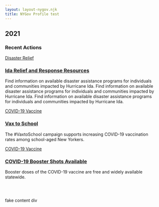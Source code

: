```yaml
---
layout: layout-nygov.njk
title: NYGov Profile test
---
```


<article class="p-landing-page -full-page ">
<div class="t-section -container">
													
			 

<!-- local hero image path change only -->


</style>
<div class="t-section__content -t_wrap">

<div class="t-headline">
<div>
<h2 class="a-title a-card__title">
2021
</h2>

</div>
<div>

<h3 class="a-headline a-card__subHeadline">
		Recent Actions
</h3>

</div>
</div>
<div class="t_cardsWrap">
<div class="t_cardContainer">
								

				

<style>
	.o-cardLogo.-index1.-paragraph3{
		background-image: url("https://www.governor.ny.gov/sites/default/files/styles/card_vertical/public/2021-09/flood_damage_ida_yonkers_1280.jpg?h=b5f6a62e&itok=nZa3KhWW");
	}
	.o-quickCardLogo.-index1.-paragraph3{
		background-image: url("https://www.governor.ny.gov/sites/default/files/styles/card_vertical/public/2021-09/flood_damage_ida_yonkers_1280.jpg?h=b5f6a62e&itok=nZa3KhWW");
	}
	.o-stats.-index1.-paragraph3{
		background-image: url("https://www.governor.ny.gov/sites/default/files/styles/square_extra_large/public/2021-09/flood_damage_ida_yonkers_1280.jpg?h=b5f6a62e&itok=fsDRgnTt");
	}
	@media(min-width: 768px) {
		.o-cardLogo.-index1.-paragraph3{
			background-image: url("https://www.governor.ny.gov/sites/default/files/styles/card_horizontal/public/2021-09/flood_damage_ida_yonkers_1280.jpg?itok=QWy_aM-_");
		}
	}
	@media(min-width: 1024px) {
		.o-cardLogo.-index1.-paragraph3{
			background-image: url("https://www.governor.ny.gov/sites/default/files/styles/card_vertical/public/2021-09/flood_damage_ida_yonkers_1280.jpg?h=b5f6a62e&itok=nZa3KhWW");
		}
	}
</style>

				
<article class="o-cardGlobalTablet">
	<a class="a-buttons__cardCat" href="/keywords/disaster-relief">Disaster Relief</a>
	<a href="https://www.governor.ny.gov/programs/governors-relief-and-response-resources" class="o-cardLogo -index1 -paragraph3" aria-label="Find Assistance"></a>
	<div class="o-cardContent">
	<div class="m-card__data">
	<h3> 
	<a class="a-card__label" href="https://www.governor.ny.gov/programs/governors-relief-and-response-resources">Ida Relief and Response Resources</a>
	</h3>
	<div class="a-text__html a-card__description"><p>Find information on available disaster assistance programs for individuals and communities impacted by Hurricane Ida. Find information on available disaster assistance  programs for individuals and communities impacted by Hurricane Ida. Find information on available disaster assistance programs for individuals and communities impacted by Hurricane Ida.</p></div>
	</div>
			<!-- <div class="o-cardFooter">
				<a href="https://www.governor.ny.gov/programs/governors-relief-and-response-resources" aria-label="Find Assistance">
				<div class="m-card__footer">
				<span class="a-card__icon">
				<span class="fas fa-share" aria-hidden="true"></span>
				</span>
				<span class="m-card__linkText">Find Assistance</span> </div>
				</a>
			</div> -->
		</div>
</article>
</div>


<div class="t_cardContainer">
<style>
	.o-cardLogo.-index2.-paragraph3{
		background-image: url("https://www.governor.ny.gov/sites/default/files/styles/card_vertical/public/2021-09/covid_vaccination_youth_bandaid_1280_0.jpeg?h=b5f6a62e&itok=kVzaZA59");
	}
	.o-quickCardLogo.-index2.-paragraph3{
		background-image: url("https://www.governor.ny.gov/sites/default/files/styles/card_vertical/public/2021-09/covid_vaccination_youth_bandaid_1280_0.jpeg?h=b5f6a62e&itok=kVzaZA59");
	}
	.o-stats.-index2.-paragraph3{
		background-image: url("https://www.governor.ny.gov/sites/default/files/styles/square_extra_large/public/2021-09/covid_vaccination_youth_bandaid_1280_0.jpeg?h=b5f6a62e&itok=WwUNGFAT");
	}
	@media(min-width: 768px) {
		.o-cardLogo.-index2.-paragraph3{
			background-image: url("https://www.governor.ny.gov/sites/default/files/styles/card_horizontal/public/2021-09/covid_vaccination_youth_bandaid_1280_0.jpeg?itok=hsyGw1HB");
		}
	}
	@media(min-width: 1024px) {
		.o-cardLogo.-index2.-paragraph3{
			background-image: url("https://www.governor.ny.gov/sites/default/files/styles/card_vertical/public/2021-09/covid_vaccination_youth_bandaid_1280_0.jpeg?h=b5f6a62e&itok=kVzaZA59");
		}
	}
</style>

				
<article class="o-cardGlobalTablet">
<a class="a-buttons__cardCat" href="/keywords/covid-19-vaccine">COVID-19 Vaccine</a>
<a href="https://covid19vaccine.health.ny.gov/covid-19-vaccines-school-aged-new-yorkers" class="o-cardLogo -index2 -paragraph3" aria-label="Learn More about Vax to School "></a>
<div class="o-cardContent">
<div class="m-card__data">
<h3>
<a class="a-card__label" href="https://covid19vaccine.health.ny.gov/covid-19-vaccines-school-aged-new-yorkers">Vax to School </a>
</h3>
<div class="a-text__html a-card__description"><p>The #VaxtoSchool campaign supports increasing COVID-19 vaccination rates among school-aged New Yorkers.&nbsp;</p></div>
</div>
		<!-- <div class="o-cardFooter">
		<a href="https://covid19vaccine.health.ny.gov/covid-19-vaccines-school-aged-new-yorkers" aria-label="Learn More about Vax to School ">
		<div class="m-card__footer">
		<span class="a-card__icon">
		<span class="fas fa-share" aria-hidden="true"></span>
		</span>
		<span class="m-card__linkText">Learn More</span> </div>
		</a>
		</div> -->
</div>
</article>
</div>




<div class="t_cardContainerRight">

<style>
	.o-cardLogo.-index3.-paragraph3{
		background-image: url("https://www.governor.ny.gov/sites/default/files/styles/card_vertical/public/2021-04/covid19vaccine.png?h=b5f6a62e&itok=qxsZnl-s");
	}
	.o-quickCardLogo.-index3.-paragraph3{
		background-image: url("https://www.governor.ny.gov/sites/default/files/styles/card_vertical/public/2021-04/covid19vaccine.png?h=b5f6a62e&itok=qxsZnl-s");
	}
	.o-stats.-index3.-paragraph3{
		background-image: url("https://www.governor.ny.gov/sites/default/files/styles/square_extra_large/public/2021-04/covid19vaccine.png?h=b5f6a62e&itok=ABVgZJOu");
	}
	@media(min-width: 768px) {
		.o-cardLogo.-index3.-paragraph3{
			background-image: url("https://www.governor.ny.gov/sites/default/files/styles/card_horizontal/public/2021-04/covid19vaccine.png?itok=PkxFmabG");
		}
	}
	@media(min-width: 1024px) {
		.o-cardLogo.-index3.-paragraph3{
			background-image: url("https://www.governor.ny.gov/sites/default/files/styles/card_vertical/public/2021-04/covid19vaccine.png?h=b5f6a62e&itok=qxsZnl-s");
		}
	}
</style>

				
<article class="o-cardGlobalTablet">
<a class="a-buttons__cardCat" href="/keywords/covid-19-vaccine">COVID-19 Vaccine</a>
<a href="https://covid19vaccine.health.ny.gov/booster-doses" class="o-cardLogo -index3 -paragraph3" aria-label="Learn More about COVID-19 Booster Shots Available"></a>
<div class="o-cardContent">
<div class="m-card__data">
<h3>
<a class="a-card__label" href="https://covid19vaccine.health.ny.gov/booster-doses">COVID-19 Booster Shots Available</a>
</h3>
<div class="a-text__html a-card__description"><p>Booster doses of the COVID-19 vaccine are free and widely available statewide.</p></div>
</div>
		<!-- <div class="o-cardFooter">
		<a href="https://covid19vaccine.health.ny.gov/booster-doses" aria-label="Learn More about COVID-19 Booster Shots Available">
		<div class="m-card__footer">
		<span class="a-card__icon">
		<span class="fas fa-share" aria-hidden="true"></span>
		</span>
		<span class="m-card__linkText">Learn More</span> </div>
		</a>
		</div> -->
</div>
</article>
</div>
</div>
</div>

<div style="height: 800px; margin-top: 60px;" class="bg-primary-gold"> fake content div</div>
</article> <!-- end of main article enclosing -->
